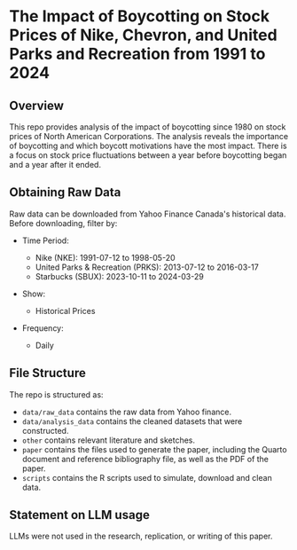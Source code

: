 # The Impact of Boycotting on Stock Prices of Nike, Chevron, and United Parks and Recreation from 1991 to 2024

## Overview

This repo provides analysis of the impact of boycotting since 1980 on stock prices of North American Corporations. The analysis reveals the importance of boycotting and which boycott motivations have the most impact. There is a focus on stock price fluctuations between a year before boycotting began and a year after it ended.

## Obtaining Raw Data

Raw data can be downloaded from Yahoo Finance Canada's historical data. Before downloading, filter by:

-   Time Period:

    -   Nike (NKE): 1991-07-12 to 1998-05-20
    -   United Parks & Recreation (PRKS): 2013-07-12 to 2016-03-17
    -   Starbucks (SBUX): 2023-10-11 to 2024-03-29

-   Show:

    -   Historical Prices

-   Frequency:

    -   Daily

## File Structure

The repo is structured as:

-   `data/raw_data` contains the raw data from Yahoo finance.
-   `data/analysis_data` contains the cleaned datasets that were constructed.
-   `other` contains relevant literature and sketches.
-   `paper` contains the files used to generate the paper, including the Quarto document and reference bibliography file, as well as the PDF of the paper.
-   `scripts` contains the R scripts used to simulate, download and clean data.

## Statement on LLM usage

LLMs were not used in the research, replication, or writing of this paper.
